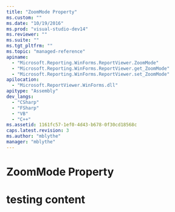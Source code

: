 ```yaml
---
title: "ZoomMode Property"
ms.custom: ""
ms.date: "10/19/2016"
ms.prod: "visual-studio-dev14"
ms.reviewer: ""
ms.suite: ""
ms.tgt_pltfrm: ""
ms.topic: "managed-reference"
apiname: 
  - "Microsoft.Reporting.WinForms.ReportViewer.ZoomMode"
  - "Microsoft.Reporting.WinForms.ReportViewer.get_ZoomMode"
  - "Microsoft.Reporting.WinForms.ReportViewer.set_ZoomMode"
apilocation: 
  - "Microsoft.ReportViewer.WinForms.dll"
apitype: "Assembly"
dev_langs: 
  - "CSharp"
  - "FSharp"
  - "VB"
  - "C++"
ms.assetid: 1161fc57-1ef0-4d43-b678-0f30cd18568c
caps.latest.revision: 3
ms.author: "mblythe"
manager: "mblythe"
---
```

# ZoomMode Property
# testing content